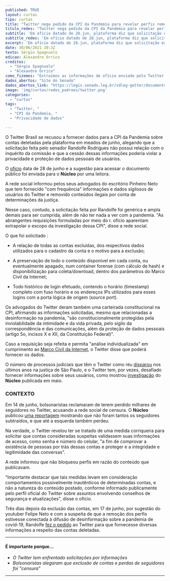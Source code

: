 ```yaml
---
published: TRUE
layout: curtas
tipo: curtas
title: "Twitter nega pedido da CPI da Pandemia para revelar perfis removidos"
titulo_redes: "Twitter nega pedido da CPI da Pandemia para revelar perfis removidos"
subtitle: 'Em ofício datado de 28.jun, plataforma diz que solicitação extrapola investigação da comissão'
subtitle_redes: 'Em ofício datado de 28.jun, plataforma diz que solicitação extrapola investigação da comissão'
excerpt: 'Em ofício datado de 28.jun, plataforma diz que solicitação extrapola investigação da comissã'
date: 30/06/2021 20:32
texto: Sérgio Spagnuolo
edicao: Alexandre Orrico
creditos:
  - "Sérgio Spagnuolo"
  - "Alexandre Orrico"
como_fizemos: "Extraímos as informações de ofício enviado pelo Twitter à CPI da Pandemia. Não entramos em contato com o Senado nem com o Twitter antes de publicar."
dados_abertos: "Site do Senado"
dados_abertos_link: "https://legis.senado.leg.br/sdleg-getter/documento/download/908a96d9-2d86-4380-b111-8cc1c9fc2954"
image: 'img/curtas/redes_padroes/twitter.png'
categories:
  - "curtas"
tags:
  - "Twitter, "
  - "CPI da Pandemia, "
  - "Privacidade de dados"

---
```


O Twitter Brasil se recusou a fornecer dados para a CPI da Pandemia sobre contas deletadas pela plataforma em meados de junho, alegando que a solicitação feita pelo senador Randolfe Rodrigues não possui relação com o inquérito da comissão e que a cessão dessas informações poderia violar a privacidade e proteção de dados pessoais de usuários.

O [ofício](https://legis.senado.leg.br/sdleg-getter/documento/download/908a96d9-2d86-4380-b111-8cc1c9fc2954) data de 28 de junho e a sugestão para acessar o documento público foi enviada para o **Núcleo** por uma leitora.

A rede social informou pelos seus advogados do escritório Pinheiro Neto que tem fornecido "com frequência" informações e dados sigilosos de usuários do Twitter e removido conteúdos ilegais por conta de determinações da justiça.

Nesse caso, contudo, a solicitação feita por Randolfe foi genérica e ampla demais para ser cumprida, além de não ter nada a ver com a pandemia. "As abrangentes requisições formuladas por meio do r. ofício aparentam extrapolar o escopo da investigação dessa CPI", disse a rede social.

O que foi solicitado :

- A relação de todas as contas excluídas, dos respectivos dados utilizados para o cadastro da conta e o motivo para a exclusão;

- A preservação de todo o conteúdo disponível em cada conta, ou eventualmente apagado, num container forense (com cálculo de hash) e disponibilização para coleta/download, dentro dos parâmetros do Marco Civil da Internet;

- Todo histórico de login efetuado, contendo o horário (timestamp) completo com fuso horário e os endereços IPs utilizados para esses logins com a porta lógica de origem (source port).

Os advogados do Twitter deram também uma carteirada constitucional na CPI, afirmando as informações solicitadas, mesmo que relacionadas a desinformação na pandemia, "são constitucionalmente protegidas pela inviolabilidade da intimidade e da vida privada, pelo sigilo da correspondência e das comunicações, além da proteção de dados pessoais (artigo 5o, incisos X e XII, da Constituição Federal)".

Caso a requisição seja refeita e permita "análise individualizada" em cumprimento ao [Marco Civil da Internet](http://www.planalto.gov.br/ccivil_03/_ato2011-2014/2014/lei/l12965.htm), o Twitter disse que poderá fornecer os dados.

O número de processos judiciais que têm o Twitter como réu [disparou](https://nucleo.jor.br/curtas/2021-06-02-twitter-tjsp-processos-2020) nos últimos anos na justiça de São Paulo, e o Twitter tem, por vezes, desafiado fornecer informações sobre seus usuários, como mostrou [investigação](https://nucleo.jor.br/reportagem/2021-05-13-twitter-tjsp-processo-criminal) do **Núcleo** publicada em maio.

### CONTEXTO
Em 14 de junho, bolsonaristas reclamaram de terem perdido milhares de seguidores no Twitter, acusando a rede social de censura. O **Núcleo** publicou [uma reportagem](https://nucleo.jor.br/curtas/2021-06-14-twitter-direita-perdem-seguidores) mostrando que não foram tantos os seguidores subtraídos, e que até a esquerda também perdeu.

Na verdade, o Twitter revelou ter se tratado de uma medida corriqueira para solicitar que contas consideradas suspeitas validassem suas informações de acesso, como senha e número do celular, "a fim de comprovar a existência de pessoas por trás dessas contas e proteger e a integridade e legitimidade das conversas".

A rede informou que não bloqueou perfis em razão do conteúdo que publicavam.

"Importante destacar que tais medidas levam em consideração comportamentos possivelmente inautênticos de determinadas contas, e não a natureza do conteúdo postado, conforme informado publicamente pelo perfil oficial do Twitter sobre assuntos envolvendo conselhos de segurança e atualizações", disse o ofício.

Três dias depois da exclusão das contas, em 17 de junho, por sugestão do youtuber Felipe Neto e com a suspeita de que a remoção dos perfis estivesse conectada à difusão de desinformação sobre a pandemia de covid-19, Randolfe [fez o pedido](https://www1.folha.uol.com.br/colunas/painelsa/2021/06/senador-acata-dica-de-felipe-neto-e-pede-que-twitter-entregue-dados-de-usuario-suspeito-a-cpi.shtml) ao Twitter para que fornecesse diversas informações a respeito das contas deletadas.


---

#### É importante porque...

- *O Twitter tem enfrentado solicitações por informações*
- *Bolsonaristas alegaram que exclusão de contas e perdas de seguidores foi "censura"*

---
